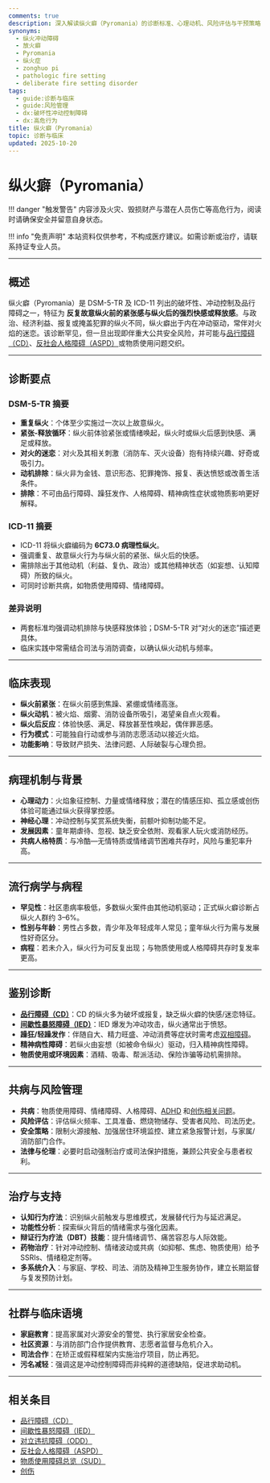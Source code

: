 ```yaml
---
comments: true
description: 深入解读纵火癖（Pyromania）的诊断标准、心理动机、风险评估与干预策略，聚焦安全管理与与物质滥用、人格障碍的区分
synonyms:
  - 纵火冲动障碍
  - 放火癖
  - Pyromania
  - 纵火症
  - zonghuo pi
  - pathologic fire setting
  - deliberate fire setting disorder
tags:
  - guide:诊断与临床
  - guide:风险管理
  - dx:破坏性冲动控制障碍
  - dx:高危行为
title: 纵火癖（Pyromania）
topic: 诊断与临床
updated: 2025-10-20
---
```


# 纵火癖（Pyromania）

!!! danger "触发警告"
    内容涉及火灾、毁损财产与潜在人员伤亡等高危行为，阅读时请确保安全并留意自身状态。

!!! info "免责声明"
    本站资料仅供参考，不构成医疗建议。如需诊断或治疗，请联系持证专业人员。

---

## 概述

纵火癖（Pyromania）是 DSM-5-TR 及 ICD-11 列出的破坏性、冲动控制及品行障碍之一，特征为 **反复故意纵火前的紧张感与纵火后的强烈快感或释放感**。与政治、经济利益、报复或掩盖犯罪的纵火不同，纵火癖出于内在冲动驱动，常伴对火焰的迷恋。该诊断罕见，但一旦出现即伴重大公共安全风险，并可能与[品行障碍（CD）](Conduct-Disorder.md)、[反社会人格障碍（ASPD）](Antisocial-Personality-Disorder-ASPD.md)或物质使用问题交织。

---

## 诊断要点

### DSM-5-TR 摘要

- **重复纵火**：个体至少实施过一次以上故意纵火。
- **紧张-释放循环**：纵火前体验紧张或情绪唤起，纵火时或纵火后感到快感、满足或释放。
- **对火的迷恋**：对火及其相关刺激（消防车、灭火设备）抱有持续兴趣、好奇或吸引力。
- **动机排除**：纵火非为金钱、意识形态、犯罪掩饰、报复、表达愤怒或改善生活条件。
- **排除**：不可由品行障碍、躁狂发作、人格障碍、精神病性症状或物质影响更好解释。

### ICD-11 摘要

- ICD-11 将纵火癖编码为 **6C73.0 病理性纵火**。
- 强调重复、故意纵火行为与纵火前的紧张、纵火后的快感。
- 需排除出于其他动机（利益、复仇、政治）或其他精神状态（如妄想、认知障碍）所致的纵火。
- 可同时诊断共病，如物质使用障碍、情绪障碍。

### 差异说明

- 两套标准均强调动机排除与快感释放体验；DSM-5-TR 对“对火的迷恋”描述更具体。
- 临床实践中常需结合司法与消防调查，以确认纵火动机与频率。

---

## 临床表现

- **纵火前紧张**：在纵火前感到焦躁、紧绷或情绪高涨。
- **纵火动机**：被火焰、烟雾、消防设备所吸引，渴望亲自点火观看。
- **纵火后反应**：体验快感、满足、释放甚至性唤起，偶伴罪恶感。
- **行为模式**：可能独自行动或参与消防志愿活动以接近火焰。
- **功能影响**：导致财产损失、法律问题、人际破裂与心理负担。

---

## 病理机制与背景

- **心理动力**：火焰象征控制、力量或情绪释放；潜在的情感压抑、孤立感或创伤体验可能通过纵火获得掌控感。
- **神经心理**：冲动控制与奖赏系统失衡，前额叶抑制功能不足。
- **发展因素**：童年期虐待、忽视、缺乏安全依附、观看家人玩火或消防经历。
- **共病人格特质**：与冷酷—无情特质或情绪调节困难共存时，风险与重犯率升高。

---

## 流行病学与病程

- **罕见性**：社区患病率极低，多数纵火案件由其他动机驱动；正式纵火癖诊断占纵火人群约 3–6%。
- **性别与年龄**：男性占多数，青少年及年轻成年人常见；童年纵火行为需与发展性好奇区分。
- **病程**：若未介入，纵火行为可反复出现；与物质使用或人格障碍共存时复发率更高。

---

## 鉴别诊断

- **[品行障碍（CD）](Conduct-Disorder.md)**：CD 的纵火多为破坏或报复，缺乏纵火癖的快感/迷恋特征。
- **[间歇性暴怒障碍（IED）](Intermittent-Explosive-Disorder.md)**：IED 爆发为冲动攻击，纵火通常出于愤怒。
- **躁狂/轻躁发作**：伴随自大、精力旺盛、冲动消费等症状时需考虑[双相障碍](Bipolar-Disorders.md)。
- **精神病性障碍**：若纵火由妄想（如被命令纵火）驱动，归入精神病性障碍。
- **物质使用或环境因素**：酒精、吸毒、帮派活动、保险诈骗等动机需排除。

---

## 共病与风险管理

- **共病**：物质使用障碍、情绪障碍、人格障碍、[ADHD](Attention-Deficit-Hyperactivity-Disorder-ADHD.md) 和[创伤相关问题](Trauma.md)。
- **风险评估**：评估纵火频率、工具准备、燃烧物储存、受害者风险、司法历史。
- **安全策略**：限制火源接触、加强居住环境监控、建立紧急报警计划，与家属/消防部门合作。
- **法律与伦理**：必要时启动强制治疗或司法保护措施，兼顾公共安全与患者权利。

---

## 治疗与支持

- **认知行为疗法**：识别纵火前触发与思维模式，发展替代行为与延迟满足。
- **功能性分析**：探索纵火背后的情绪需求与强化因素。
- **辩证行为疗法（DBT）技能**：提升情绪调节、痛苦容忍与人际效能。
- **药物治疗**：针对冲动控制、情绪波动或共病（如抑郁、焦虑、物质使用）给予 SSRIs、情绪稳定剂等。
- **多系统介入**：与家庭、学校、司法、消防及精神卫生服务协作，建立长期监督与复发预防计划。

---

## 社群与临床语境

- **家庭教育**：提高家属对火源安全的警觉、执行家居安全检查。
- **社区资源**：与消防部门合作提供教育、志愿者监督与危机介入。
- **司法合作**：在矫正或假释框架内实施治疗项目，防止再犯。
- **污名减轻**：强调这是冲动控制障碍而非纯粹的道德缺陷，促进求助动机。

---

## 相关条目

- [品行障碍（CD）](Conduct-Disorder.md)
- [间歇性暴怒障碍（IED）](Intermittent-Explosive-Disorder.md)
- [对立违抗障碍（ODD）](Oppositional-Defiant-Disorder.md)
- [反社会人格障碍（ASPD）](Antisocial-Personality-Disorder-ASPD.md)
- [物质使用障碍总览（SUD）](Substance-Use-Disorders-SUD.md)
- [创伤](Trauma.md)
